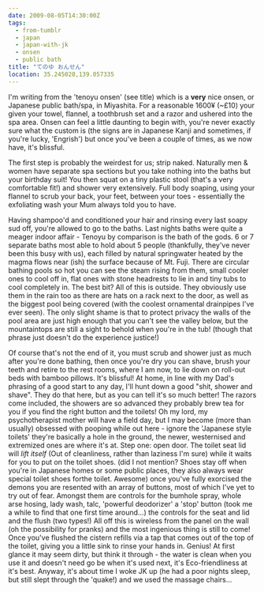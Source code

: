 ```yaml
---
date: 2009-08-05T14:30:00Z
tags:
  - from-tumblr
  - japan
  - japan-with-jk
  - onsen
  - public bath
title: "てのゆ おんせん"
location: 35.245028,139.057335
---
```

I'm writing from the 'tenoyu onsen' (see title) which is a **very** nice onsen, or Japanese public bath/spa, in Miyashita. For a reasonable 1600¥ (~£10) your given your towel, flannel, a toothbrush set and a razor and ushered into the spa area. Onsen can feel a little daunting to begin with, you're never exactly sure what the custom is (the signs are in Japanese Kanji and sometimes, if you're lucky, 'Engrish') but once you've been a couple of times, as we now have, it's blissful.

The first step is probably the weirdest for us; strip naked. Naturally men & women have separate spa sections but you take nothing into the baths but your birthday suit! You then squat on a tiny plastic stool (that's a very comfortable fit!) and shower very extensively. Full body soaping, using your flannel to scrub your back, your feet, between your toes - essentially the exfoliating wash your Mum always told you to have.

Having shampoo'd and conditioned your hair and rinsing every last soapy sud off, you're allowed to go to the baths. Last nights baths were quite a meager indoor affair - Tenoyu by comparison is the bath of the gods. 6 or 7 separate baths most able to hold about 5 people (thankfully, they've never been this busy with us), each filled by natural springwater heated by the magma flows near (ish) the surface because of Mt. Fuji. There are circular bathing pools so hot you can see the steam rising from them, small cooler ones to cool off in, flat ones with stone headrests to lie in and tiny tubs to cool completely in. The best bit? All of this is outside. They obviously use them in the rain too as there are hats on a rack next to the door, as well as the biggest pool being covered (with the coolest ornamental drainpipes I've ever seen). The only slight shame is that to protect privacy the walls of the pool area are just high enough that you can't see the valley below, but the mountaintops are still a sight to behold when you're in the tub! (though that phrase just doesn't do the experience justice!)

Of course that's not the end of it, you must scrub and shower just as much after you're done bathing, then once you're dry you can shave, brush your teeth and retire to the rest rooms, where I am now, to lie down on roll-out beds with bamboo pillows. It's blissful! At home, in line with my Dad's phrasing of a good start to any day, I'll hunt down a good "shit, shower and shave". They do that here, but as you can tell it's so much better! The razors come included, the showers are so advanced they probably brew tea for you if you find the right button and the toilets! Oh my lord, my psychotherapist mother will have a field day, but I may become (more than usually) obsessed with pooping while out here - ignore the 'Japanese style toilets' they're basically a hole in the ground, the newer, westernised and extremized ones are where it's at. Step one: open door. The toilet seat lid will *lift itself* (Out of cleanliness, rather than laziness I'm sure) while it waits for you to put on the toilet shoes. (did I not mention? Shoes stay off when you're in Japanese homes or some public places, they also always wear special toilet shoes forthe toilet. Awesome) once you've fully exorcised the demons you are resented with an array of buttons, most of which I've yet to try out of fear. Amongst them are controls for the bumhole spray, whole arse hosing, lady wash, talc, 'powerful deodorizer' a 'stop' button (took me a while to find that one first time around...) the controls for the seat and lid and the flush (two types!) All off this is wireless from the panel on the wall (oh the possibility for pranks) and the most ingenious thing is still to come! Once you've flushed the cistern refills via a tap that comes out of the top of the toilet, giving you a little sink to rinse your hands in. Genius! At first glance it may seem dirty, but think it through - the water is clean when you use it and doesn't need go be when it's used next, it's Eco-friendliness at it's best. Anyway, it's about time I woke JK up (he had a poor nights sleep, but still slept through the 'quake!) and we used the massage chairs...

